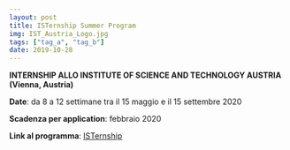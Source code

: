 ```yaml
---
layout: post
title: ISTernship Summer Program
img: IST_Austria_Logo.jpg
tags: ["tag_a", "tag_b"]
date: 2019-10-28
---
```


**INTERNSHIP ALLO INSTITUTE OF SCIENCE AND TECHNOLOGY AUSTRIA (Vienna, Austria)** 

**Date**: da 8 a 12 settimane tra il 15 maggio e il 15 settembre 2020 

**Scadenza per application**: febbraio 2020 

**Link al programma**: [ISTernship](https://phd.pages.ist.ac.at/isternship/)